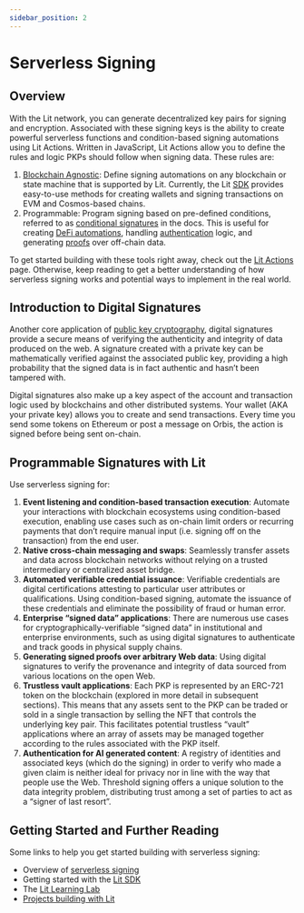 ```yaml
---
sidebar_position: 2
---
```


# Serverless Signing

## Overview

With the Lit network, you can generate decentralized key pairs for signing and encryption. Associated with these signing keys is the ability to create powerful serverless functions and condition-based signing automations using Lit Actions. Written in JavaScript, Lit Actions allow you to define the rules and logic PKPs should follow when signing data. These rules are:


1. [Blockchain Agnostic](../resources/supported-chains#programmable-key-pairs): Define signing automations on any blockchain or state machine that is supported by Lit. Currently, the Lit [SDK](../sdk/installation) provides easy-to-use methods for creating wallets and signing transactions on EVM and Cosmos-based chains.
2. Programmable: Program signing based on pre-defined conditions, referred to as [conditional signatures](../sdk/serverless-signing/conditional-signing.md) in the docs. This is useful for creating [DeFi automations](https://spark.litprotocol.com/automated-portfolio-rebalancing-uniswap/), handling [authentication](../sdk/wallets/auth-methods) logic, and generating [proofs](https://spark.litprotocol.com/authenticity-matters/) over off-chain data.

To get started building with these tools right away, check out the [Lit Actions](../sdk/serverless-signing/overview) page. Otherwise, keep reading to get a better understanding of how serverless signing works and potential ways to implement in the real world.

## Introduction to Digital Signatures

Another core application of [public key cryptography](https://en.wikipedia.org/wiki/Public_key_infrastructure), digital signatures provide a secure means of verifying the authenticity and integrity of data produced on the web. A signature created with a private key can be mathematically verified against the associated public key, providing a high probability that the signed data is in fact authentic and hasn’t been tampered with.

Digital signatures also make up a key aspect of the account and transaction logic used by blockchains and other distributed systems. Your wallet (AKA your private key) allows you to create and send transactions. Every time you send some tokens on Ethereum or post a message on Orbis, the action is signed before being sent on-chain. 

## Programmable Signatures with Lit

Use serverless signing for:

1. **Event listening and condition-based transaction execution**: Automate your interactions with blockchain ecosystems using condition-based execution, enabling use cases such as on-chain limit orders or recurring payments that don’t require manual input (i.e. signing off on the transaction) from the end user.
2. **Native cross-chain messaging and swaps**: Seamlessly transfer assets and data across blockchain networks without relying on a trusted intermediary or centralized asset bridge.
3. **Automated verifiable credential issuance**: Verifiable credentials are digital certifications attesting to particular user attributes or qualifications. Using condition-based signing, automate the issuance of these credentials and eliminate the possibility of fraud or human error.
4. **Enterprise “signed data” applications**: There are numerous use cases for cryptographically-verifiable “signed data” in institutional and enterprise environments, such as using digital signatures to authenticate and track goods in physical supply chains.
5. **Generating signed proofs over arbitrary Web data**: Using digital signatures to verify the provenance and integrity of data sourced from various locations on the open Web.
6. **Trustless vault applications**: Each PKP is represented by an ERC-721 token on the blockchain (explored in more detail in subsequent sections). This means that any assets sent to the PKP can be traded or sold in a single transaction by selling the NFT that controls the underlying key pair. This facilitates potential trustless “vault” applications where an array of assets may be managed together according to the rules associated with the PKP itself.
7. **Authentication for AI generated content**: A registry of identities and associated keys (which do the signing) in order to verify who made a given claim is neither ideal for privacy nor in line with the way that people use the Web. Threshold signing offers a unique solution to the data integrity problem, distributing trust among a set of parties to act as a “signer of last resort”.

## Getting Started and Further Reading

Some links to help you get started building with serverless signing:

- Overview of [serverless signing](../sdk/serverless-signing/overview)
- Getting started with the [Lit SDK](../sdk/installation)
- The [Lit Learning Lab](/learningLab/intro-to-lit/prog-signing)
- [Projects building with Lit](https://github.com/LIT-Protocol/awesome/tree/main#projects-and-integrations)
